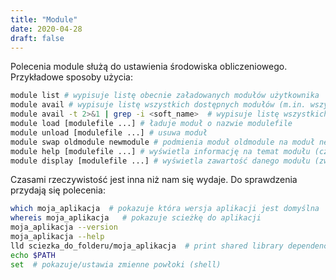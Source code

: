 ```yaml
---
title: "Module"
date: 2020-04-28
draft: false
---
```


Polecenia module służą do ustawienia środowiska obliczeniowego.
Przykładowe sposoby użycia:

```.sh
module list # wypisuje listę obecnie załadowanych modułów użytkownika
module avail # wypisuje listę wszystkich dostępnych modułów (m.in. wszystkie dostępne wersje kompilatorów)
module avail -t 2>&1 | grep -i <soft_name>  # wypisuje listę wszystkich dostępnych modułów  (case insensitive)
module load [modulefile ...] # ładuje moduł o nazwie modulefile
module unload [modulefile ...] # usuwa moduł
module swap oldmodule newmodule # podmienia moduł oldmodule na moduł newmodule
module help [modulefile ...] # wyświetla informację na temat modułu (czasem niestety niewystarczającą, więcej można odnaleźć po załadowaniu modułu i odwiedzeniu odpowiedniej strony manuala)
module display [modulefile ...] # wyświetla zawartość danego modułu (zwykle są to komendy ustawiające zmienne środowiskowe)
```

Czasami rzeczywistość jest inna niż nam się wydaje.
Do sprawdzenia przydają się polecenia:

```.sh
which moja_aplikacja  # pokazuje która wersja aplikacji jest domyślna
whereis moja_aplikacja   # pokazuje scieżkę do aplikacji
moja_aplikacja --version
moja_aplikacja --help
lld sciezka_do_folderu/moja_aplikacja  # print shared library dependencies
echo $PATH
set  # pokazuje/ustawia zmienne powłoki (shell)
```
